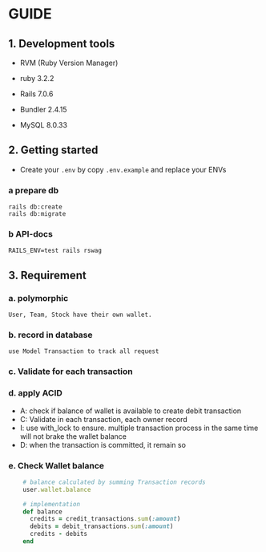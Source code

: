# GUIDE

## 1. Development tools

- RVM (Ruby Version Manager)

- ruby 3.2.2

- Rails 7.0.6

- Bundler 2.4.15

- MySQL 8.0.33

## 2. Getting started

- Create your `.env` by copy `.env.example` and replace your ENVs

### a prepare db
```shell
rails db:create
rails db:migrate
```
### b API-docs
```shell
RAILS_ENV=test rails rswag
```

## 3. Requirement

### a. polymorphic
    User, Team, Stock have their own wallet.

### b. record in database
    use Model Transaction to track all request
### c. Validate for each transaction
### d. apply ACID
- A: check if balance of wallet is available to create debit transaction
- C: Validate in each transaction, each owner record
- I: use with_lock to ensure. multiple transaction process in the same time will not brake the wallet balance
- D: when the transaction is committed, it remain so
### e. Check Wallet balance
```ruby
    # balance calculated by summing Transaction records
    user.wallet.balance

    # implementation
    def balance
      credits = credit_transactions.sum(:amount)
      debits = debit_transactions.sum(:amount)
      credits - debits
    end
```
